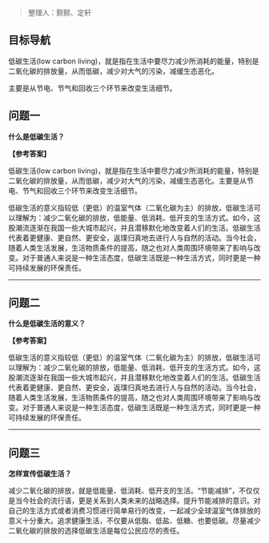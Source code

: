 > 整理人：颢颢、定轩

## 目标导航

  低碳生活(low carbon living)，就是指在生活中要尽力减少所消耗的能量，特别是二氧化碳的排放量，从而低碳，减少对大气的污染，减缓生态恶化。

主要是从节电、节气和回收三个环节来改变生活细节。

 

## 问题一

**什么是低碳生活？**

**【参考答案】**

低碳生活(low carbon living)，就是指在生活中要尽力减少所消耗的能量，特别是二氧化碳的排放量，从而低碳，减少对大气的污染，减缓生态恶化。主要是从节电、节气和回收三个环节来改变生活细节。

低碳生活的意义指较低（更低）的温室气体（二氧化碳为主）的排放，低碳生活可以理解为：减少二氧化碳的排放，低能量、低消耗、低开支的生活方式。如今，这股潮流逐渐在我国一些大城市起兴，并且潜移默化地改变着人们的生活。低碳生活代表着更健康、更自然、更安全，返璞归真地去进行人与自然的活动。当今社会，随着人类生活发展，生活物质条件的提高，随之也对人类周围环境带来了影响与改变。对于普通人来说是一种生活态度，低碳生活既是一种生活方式，同时更是一种可持续发展的环保责任。

 

------



## 问题二

**什么是低碳生活的意义？**

**【参考答案】**

 低碳生活的意义指较低（更低）的温室气体（二氧化碳为主）的排放，低碳生活可以理解为：减少二氧化碳的排放，低能量、低消耗、低开支的生活方式。如今，这股潮流逐渐在我国一些大城市起兴，并且潜移默化地改变着人们的生活。低碳生活代表着更健康、更自然、更安全，返璞归真地去进行人与自然的活动。当今社会，随着人类生活发展，生活物质条件的提高，随之也对人类周围环境带来了影响与改变。对于普通人来说是一种生活态度，低碳生活既是一种生活方式，同时更是一种可持续发展的环保责任。



------



## 问题三

**怎样宣传低碳生活？**

减少二氧化碳的排放，就是低能量、低消耗、低开支的生活。“节能减排”，不仅仅是当今社会的流行语，更是关系到人类未来的战略选择。提升节能减排的意识。对自己的生活方式或者消费习惯进行简单易行的改变，一起减少全球温室气体排放的意义十分重大。追求健康生活，不仅要从低脂、低盐、低糖、也要低碳。尽量减少二氧化碳的排放的选择低碳生活是每位公民应尽的责任。